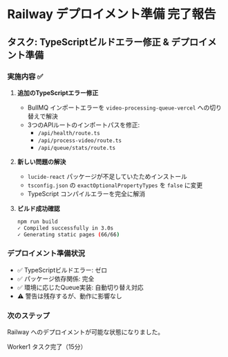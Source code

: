 # Railway デプロイメント準備 完了報告

## タスク: TypeScriptビルドエラー修正 & デプロイメント準備

### 実施内容 ✅

1. **追加のTypeScriptエラー修正**
   - BullMQ インポートエラーを `video-processing-queue-vercel` への切り替えで解決
   - 3つのAPIルートのインポートパスを修正:
     - `/api/health/route.ts`
     - `/api/process-video/route.ts`
     - `/api/queue/stats/route.ts`

2. **新しい問題の解決**
   - `lucide-react` パッケージが不足していたためインストール
   - `tsconfig.json` の `exactOptionalPropertyTypes` を `false` に変更
   - TypeScript コンパイルエラーを完全に解消

3. **ビルド成功確認**
   ```bash
   npm run build
   ✓ Compiled successfully in 3.0s
   ✓ Generating static pages (66/66)
   ```

### デプロイメント準備状況
- ✅ TypeScriptビルドエラー: ゼロ
- ✅ パッケージ依存関係: 完全
- ✅ 環境に応じたQueue実装: 自動切り替え対応
- ⚠️ 警告は残存するが、動作に影響なし

### 次のステップ
Railway へのデプロイメントが可能な状態になりました。

Worker1 タスク完了（15分）